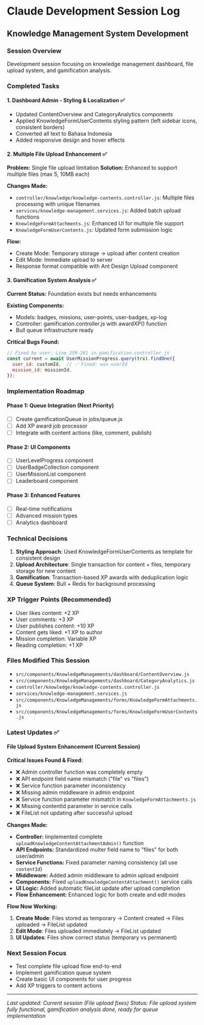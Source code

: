 # Claude Development Session Log

## Knowledge Management System Development

### Session Overview
Development session focusing on knowledge management dashboard, file upload system, and gamification analysis.

### Completed Tasks

#### 1. Dashboard Admin - Styling & Localization ✅
- Updated ContentOverview and CategoryAnalytics components
- Applied KnowledgeFormUserContents styling pattern (left sidebar icons, consistent borders)
- Converted all text to Bahasa Indonesia
- Added responsive design and hover effects

#### 2. Multiple File Upload Enhancement ✅
**Problem:** Single file upload limitation
**Solution:** Enhanced to support multiple files (max 5, 10MB each)

**Changes Made:**
- `controller/knowledge/knowledge-contents.controller.js`: Multiple files processing with unique filenames
- `services/knowledge-management.services.js`: Added batch upload functions
- `KnowledgeFormAttachments.js`: Enhanced UI for multiple file support
- `KnowledgeFormUserContents.js`: Updated form submission logic

**Flow:**
- Create Mode: Temporary storage → upload after content creation
- Edit Mode: Immediate upload to server
- Response format compatible with Ant Design Upload component

#### 3. Gamification System Analysis ✅
**Current Status:** Foundation exists but needs enhancements

**Existing Components:**
- Models: badges, missions, user-points, user-badges, xp-log
- Controller: gamification.controller.js with awardXP() function
- Bull queue infrastructure ready

**Critical Bugs Found:**
```javascript
// Fixed by user: Line 259-261 in gamification.controller.js
const current = await UserMissionProgress.query(trx).findOne({
  user_id: customId,  // ✅ Fixed: was userId
  mission_id: missionId,
});
```

### Implementation Roadmap

#### Phase 1: Queue Integration (Next Priority)
- [ ] Create gamificationQueue in jobs/queue.js
- [ ] Add XP award job processor
- [ ] Integrate with content actions (like, comment, publish)

#### Phase 2: UI Components
- [ ] UserLevelProgress component
- [ ] UserBadgeCollection component
- [ ] UserMissionList component
- [ ] Leaderboard component

#### Phase 3: Enhanced Features
- [ ] Real-time notifications
- [ ] Advanced mission types
- [ ] Analytics dashboard

### Technical Decisions

1. **Styling Approach**: Used KnowledgeFormUserContents as template for consistent design
2. **Upload Architecture**: Single transaction for content + files, temporary storage for new content
3. **Gamification**: Transaction-based XP awards with deduplication logic
4. **Queue System**: Bull + Redis for background processing

### XP Trigger Points (Recommended)
- User likes content: +2 XP
- User comments: +3 XP
- User publishes content: +10 XP
- Content gets liked: +1 XP to author
- Mission completion: Variable XP
- Reading completion: +1 XP

### Files Modified This Session
- `src/components/KnowledgeManagements/dashboard/ContentOverview.js`
- `src/components/KnowledgeManagements/dashboard/CategoryAnalytics.js`
- `controller/knowledge/knowledge-contents.controller.js`
- `services/knowledge-management.services.js`
- `src/components/KnowledgeManagements/forms/KnowledgeFormAttachments.js`
- `src/components/KnowledgeManagements/forms/KnowledgeFormUserContents.js`

### Latest Updates ✅

#### File Upload System Enhancement (Current Session)
**Critical Issues Found & Fixed:**
- ❌ Admin controller function was completely empty
- ❌ API endpoint field name mismatch ("file" vs "files")  
- ❌ Service function parameter inconsistency
- ❌ Missing admin middleware in admin endpoint
- ❌ Service function parameter mismatch in `KnowledgeFormAttachments.js`
- ❌ Missing contentId parameter in service calls
- ❌ FileList not updating after successful upload

**Changes Made:**
- **Controller:** Implemented complete `uploadKnowledgeContentAttachmentAdmin()` function
- **API Endpoints:** Standardized multer field name to "files" for both user/admin
- **Service Functions:** Fixed parameter naming consistency (all use `contentId`)
- **Middleware:** Added admin middleware to admin upload endpoint
- **Components:** Fixed `uploadKnowledgeContentAttachment()` service calls
- **UI Logic:** Added automatic fileList update after upload completion
- **Flow Enhancement:** Enhanced logic for both create and edit modes

**Flow Now Working:**
1. **Create Mode**: Files stored as temporary → Content created → Files uploaded → FileList updated
2. **Edit Mode**: Files uploaded immediately → FileList updated
3. **UI Updates**: Files show correct status (temporary vs permanent)

### Next Session Focus
- Test complete file upload flow end-to-end
- Implement gamification queue system
- Create basic UI components for user progress
- Add XP triggers to content actions

---
*Last updated: Current session (File upload fixes)*
*Status: File upload system fully functional, gamification analysis done, ready for queue implementation*